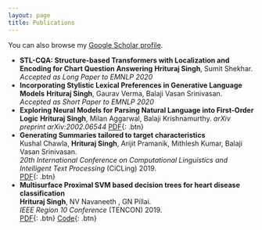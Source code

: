 ```yaml
---
layout: page
title: Publications
---
```


You can also browse my <a href="https://scholar.google.com/citations?hl=en&user=vDwiIg4AAAAJ" target="_blank">Google Scholar profile</a>.
<br />

- **STL-CQA: Structure-based Transformers with Localization and Encoding for Chart Question Answering**
    **Hrituraj Singh**, Sumit Shekhar.
    *Accepted as Long Paper to EMNLP 2020*
- **Incorporating Stylistic Lexical Preferences in Generative Language Models**
    **Hrituraj Singh**, Gaurav Verma, Balaji Vasan Srinivasan.
    *Accepted as Short Paper to EMNLP 2020*
- **Exploring Neural Models for Parsing Natural Language into First-Order Logic**
    **Hrituraj Singh**, Milan Aggarwal, Balaji Krishnamurthy.
    *arXiv preprint arXiv:2002.06544*
    [PDF](https://arxiv.org/pdf/2002.06544.pdf){: .btn}
- **Generating Summaries tailored to target characteristics**  
	Kushal Chawla, **Hrituraj Singh**, Arijit Pramanik, Mithlesh Kumar, Balaji Vasan Srinivasan.  
	*20th International Conference on Computational Linguistics and Intelligent Text Processing* (CiCLing) 2019.  
	[PDF](https://arxiv.org/pdf/1912.08492.pdf){: .btn}
- **Multisurface Proximal SVM based decision trees for heart disease classification**  
	**Hrituraj Singh**, NV Navaneeth , GN Pillai.  
	*IEEE Region 10 Conference* (TENCON) 2019.  
	[PDF](https://ieeexplore.ieee.org/stamp/stamp.jsp?tp=&arnumber=8929618){: .btn}
	[Code](https://github.com/singh-hrituraj/GBPSVM-Trees){: .btn}
<br /> 


